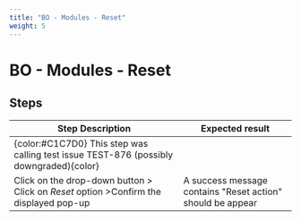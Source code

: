 ```yaml
---
title: "BO - Modules - Reset"
weight: 5
---
```


# BO - Modules - Reset
## Steps
| Step Description | Expected result |
| ----- | ----- |
| {color:#C1C7D0} This step was calling test issue TEST-876 (possibly downgraded){color} |  |
| Click on the drop-down button > Click on *Reset* option >Confirm the displayed pop-up | A success message contains "Reset action"  should be appear |

